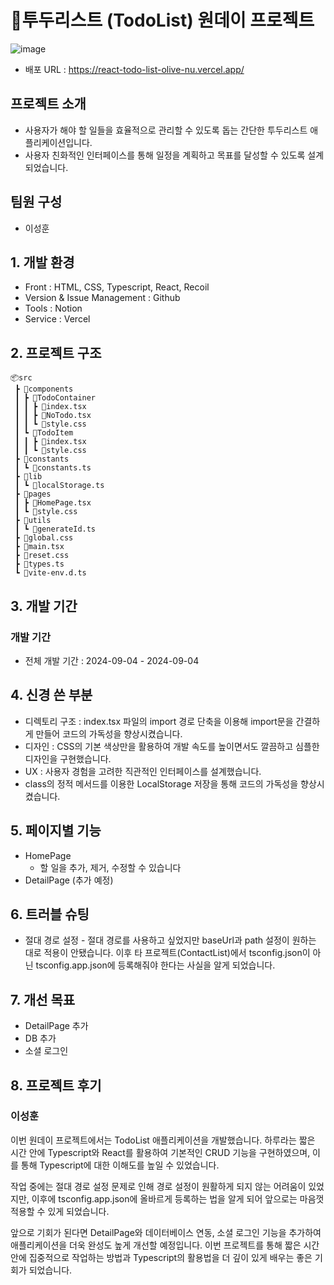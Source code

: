 # 👀투두리스트 (TodoList) 원데이 프로젝트

![image](https://github.com/user-attachments/assets/b7c5bae7-bef4-43cd-bd38-25ad90ae0786)


- 배포 URL : https://react-todo-list-olive-nu.vercel.app/

## 프로젝트 소개

- 사용자가 해야 할 일들을 효율적으로 관리할 수 있도록 돕는 간단한 투두리스트 애플리케이션입니다.
- 사용자 친화적인 인터페이스를 통해 일정을 계획하고 목표를 달성할 수 있도록 설계되었습니다.

## 팀원 구성

 

- 이성훈

## 1. 개발 환경

 

- Front : HTML, CSS, Typescript, React, Recoil
- Version & Issue Management : Github
- Tools : Notion
- Service : Vercel

## 2. 프로젝트 구조

 

```
📦src
 ┣ 📂components
 ┃ ┣ 📂TodoContainer
 ┃ ┃ ┣ 📜index.tsx
 ┃ ┃ ┣ 📜NoTodo.tsx
 ┃ ┃ ┗ 📜style.css
 ┃ ┗ 📂TodoItem
 ┃ ┃ ┣ 📜index.tsx
 ┃ ┃ ┗ 📜style.css
 ┣ 📂constants
 ┃ ┗ 📜constants.ts
 ┣ 📂lib
 ┃ ┗ 📜localStorage.ts
 ┣ 📂pages
 ┃ ┣ 📜HomePage.tsx
 ┃ ┗ 📜style.css
 ┣ 📂utils
 ┃ ┗ 📜generateId.ts
 ┣ 📜global.css
 ┣ 📜main.tsx
 ┣ 📜reset.css
 ┣ 📜types.ts
 ┗ 📜vite-env.d.ts
```

## 3. 개발 기간

 

### 개발 기간

- 전체 개발 기간 : 2024-09-04  - 2024-09-04

## 4. 신경 쓴 부분

 

- 디렉토리 구조 : index.tsx 파일의 import 경로 단축을 이용해 import문을 간결하게 만들어 코드의 가독성을 향상시켰습니다.
- 디자인 : CSS의 기본 색상만을 활용하여 개발 속도를 높이면서도 깔끔하고 심플한 디자인을 구현했습니다.
- UX : 사용자 경험을 고려한 직관적인 인터페이스를 설계했습니다.
- class의 정적 메서드를 이용한 LocalStorage 저장을 통해 코드의 가독성을 향상시켰습니다.

## 5. 페이지별 기능

 

- HomePage
    - 할 일을 추가, 제거, 수정할 수 있습니다
- DetailPage (추가 예정)

## 6. 트러블 슈팅

 

- 절대 경로 설정 - 절대 경로를 사용하고 싶었지만 baseUrl과 path 설정이 원하는 대로 적용이 안됐습니다.
이후 타 프로젝트(ContactList)에서 tsconfig.json이 아닌 tsconfig.app.json에 등록해줘야 한다는 사실을 알게 되었습니다.

## 7. 개선 목표

 

- DetailPage 추가
- DB 추가
- 소셜 로그인

## 8. 프로젝트 후기

 

### 이성훈

이번 원데이 프로젝트에서는 TodoList 애플리케이션을 개발했습니다. 하루라는 짧은 시간 안에 Typescript와 React를 활용하여 기본적인 CRUD 기능을 구현하였으며, 이를 통해 Typescript에 대한 이해도를 높일 수 있었습니다.

작업 중에는 절대 경로 설정 문제로 인해 경로 설정이 원활하게 되지 않는 어려움이 있었지만, 이후에 tsconfig.app.json에 올바르게 등록하는 법을 알게 되어 앞으로는 마음껏 적용할 수 있게 되었습니다.

앞으로 기회가 된다면 DetailPage와 데이터베이스 연동, 소셜 로그인 기능을 추가하여 애플리케이션을 더욱 완성도 높게 개선할 예정입니다. 이번 프로젝트를 통해 짧은 시간 안에 집중적으로 작업하는 방법과 Typescript의 활용법을 더 깊이 있게 배우는 좋은 기회가 되었습니다.
